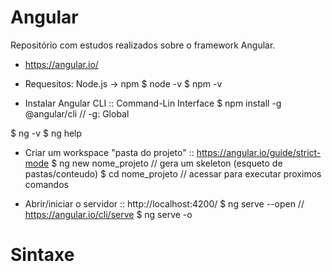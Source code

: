 # Angular
Repositório com estudos realizados sobre o framework Angular.

* https://angular.io/

* Requesitos: Node.js -> npm
$ node -v
$ npm -v

* Instalar Angular CLI :: Command-Lin Interface
$ npm install -g @angular/cli  // -g: Global

$ ng -v
$ ng help

* Criar um workspace "pasta do projeto" :: https://angular.io/guide/strict-mode
$ ng new nome_projeto // gera um skeleton (esqueto de pastas/conteudo)
$ cd nome_projeto     // acessar para executar proximos comandos

* Abrir/iniciar o servidor :: http://localhost:4200/
$ ng serve --open   // https://angular.io/cli/serve
$ ng serve -o



# Sintaxe
